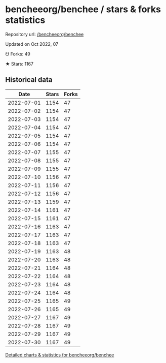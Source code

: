 # bencheeorg/benchee / stars & forks statistics

Repository url: [/bencheeorg/benchee](https://github.com/bencheeorg/benchee)

Updated on Oct 2022, 07

☋ Forks: 49

★ Stars: 1167

## Historical data
| Date | Stars | Forks |
|------|-------|-------|
| 2022-07-01 | 1154 | 47 | 
| 2022-07-02 | 1154 | 47 | 
| 2022-07-03 | 1154 | 47 | 
| 2022-07-04 | 1154 | 47 | 
| 2022-07-05 | 1154 | 47 | 
| 2022-07-06 | 1154 | 47 | 
| 2022-07-07 | 1155 | 47 | 
| 2022-07-08 | 1155 | 47 | 
| 2022-07-09 | 1155 | 47 | 
| 2022-07-10 | 1156 | 47 | 
| 2022-07-11 | 1156 | 47 | 
| 2022-07-12 | 1156 | 47 | 
| 2022-07-13 | 1159 | 47 | 
| 2022-07-14 | 1161 | 47 | 
| 2022-07-15 | 1161 | 47 | 
| 2022-07-16 | 1163 | 47 | 
| 2022-07-17 | 1163 | 47 | 
| 2022-07-18 | 1163 | 47 | 
| 2022-07-19 | 1163 | 48 | 
| 2022-07-20 | 1163 | 48 | 
| 2022-07-21 | 1164 | 48 | 
| 2022-07-22 | 1164 | 48 | 
| 2022-07-23 | 1164 | 48 | 
| 2022-07-24 | 1164 | 48 | 
| 2022-07-25 | 1165 | 49 | 
| 2022-07-26 | 1165 | 49 | 
| 2022-07-27 | 1167 | 49 | 
| 2022-07-28 | 1167 | 49 | 
| 2022-07-29 | 1167 | 49 | 
| 2022-07-30 | 1167 | 49 | 


[Detailed charts & statistics for bencheeorg/benchee](https://reviewgithub.com/rep/bencheeorg/benchee)
